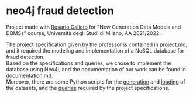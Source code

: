 # neo4j fraud detection
Project made with <a href="https://github.com/tirannosario">Rosario Galioto</a> for "New Generation Data Models and DBMSs" course, Università degli Studi di Milano, AA 2021/2022.

The project specification given by the professor is contained in <a href="project.md">project.md</a>, and it required the modeling and implementation of a NoSQL database for fraud detection.  
Based on the specifications and queries, we chose to implement the database using Neo4j, and the documentation of our work can be found in <a href="documentation.md">documentation.md</a>.  
Moreover, there are some Python scripts for the <a href="generation.py">generation</a> and <a href="loading.py">loading</a> of the datasets, and the <a href="queries.py">queries</a> required by the project specifications.

